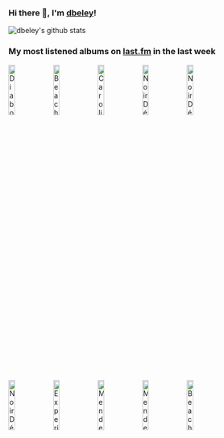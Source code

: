 ### Hi there 👋, I'm [dbeley](https://dbeley.ovh/en)!

![dbeley's github stats](https://github-readme-stats.vercel.app/api?username=dbeley)

### My most listened albums on [last.fm](https://www.last.fm/user/d_beley) in the last week

[<img src='https://lastfm.freetls.fastly.net/i/u/300x300/60be5a6d4d79477a930aed7685ef4827.jpg' width='16%' height='16%' alt='Diabologum - #3 (Ce nest pas perdu pour tout le monde)'>](https://www.last.fm/music/diabologum/%25233%2b%2528ce%2bn%2527est%2bpas%2bperdu%2bpour%2btout%2ble%2bmonde%2529)&nbsp;
[<img src='https://lastfm.freetls.fastly.net/i/u/300x300/022d1a3924a84c731520bda4e2f6e3d8.png' width='16%' height='16%' alt='Beach House - Once Twice Melody'>](https://www.last.fm/music/beach%2bhouse/once%2btwice%2bmelody)&nbsp;
[<img src='https://lastfm.freetls.fastly.net/i/u/300x300/8942d9d108878a846c33b782c96618c5.jpg' width='16%' height='16%' alt='Caroline Polachek - Pang'>](https://www.last.fm/music/caroline%2bpolachek/pang)&nbsp;
[<img src='https://lastfm.freetls.fastly.net/i/u/300x300/887509ef741e4749904edf0e826d4ed0.png' width='16%' height='16%' alt='Noir Désir - 666.667 Club'>](https://www.last.fm/music/noir%2bd%25c3%25a9sir/666.667%2bclub)&nbsp;
[<img src='https://lastfm.freetls.fastly.net/i/u/300x300/c765df10e752420a877b1f4d59de4d0b.jpg' width='16%' height='16%' alt='Noir Désir - Tostaky'>](https://www.last.fm/music/noir%2bd%25c3%25a9sir/tostaky)&nbsp;
<br>
[<img src='https://lastfm.freetls.fastly.net/i/u/300x300/56c634bc9ea440b0c0979b887f5f2031.png' width='16%' height='16%' alt='Noir Désir - Veuillez rendre lâme (à qui elle appartient)'>](https://www.last.fm/music/noir%2bd%25c3%25a9sir/veuillez%2brendre%2bl%2527%25c3%25a2me%2b%2528%25c3%25a0%2bqui%2belle%2bappartient%2529)&nbsp;
[<img src='https://lastfm.freetls.fastly.net/i/u/300x300/0816a77a7e324de4a054dcbdba34f8b6.jpg' width='16%' height='16%' alt='Experience - Aujourdhui Et Maintenant'>](https://www.last.fm/music/experience/aujourd%2527hui%2bet%2bmaintenant)&nbsp;
[<img src='https://lastfm.freetls.fastly.net/i/u/300x300/117660bc9ff880626f1c15500eb30cb0.jpg' width='16%' height='16%' alt='Mendelson - Le Dernier Album'>](https://www.last.fm/music/mendelson/le%2bdernier%2balbum)&nbsp;
[<img src='https://lastfm.freetls.fastly.net/i/u/300x300/050a8dc9c81f60af6a766c135c576476.jpg' width='16%' height='16%' alt='Mendelson - Lavenir Est Devant'>](https://www.last.fm/music/mendelson/l%2527avenir%2best%2bdevant)&nbsp;
[<img src='https://lastfm.freetls.fastly.net/i/u/300x300/9a25ef42d1d0c1649c42e4de32c0f366.jpg' width='16%' height='16%' alt='Beach Fossils - Somersault'>](https://www.last.fm/music/beach%2bfossils/somersault)&nbsp;
<br>
